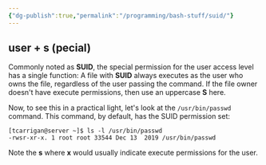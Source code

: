 ```yaml
---
{"dg-publish":true,"permalink":"/programming/bash-stuff/suid/"}
---
```


## user + s (pecial)

Commonly noted as **SUID**, the special permission for the user access level has a single function: A file with **SUID** always executes as the user who owns the file, regardless of the user passing the command. If the file owner doesn't have execute permissions, then use an uppercase **S** here.

Now, to see this in a practical light, let's look at the `/usr/bin/passwd` command. This command, by default, has the SUID permission set:

```shell
[tcarrigan@server ~]$ ls -l /usr/bin/passwd 
-rwsr-xr-x. 1 root root 33544 Dec 13  2019 /usr/bin/passwd
```

Note the **s** where **x** would usually indicate execute permissions for the user.
